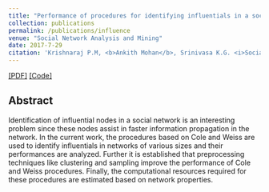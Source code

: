 ```yaml
---
title: "Performance of procedures for identifying influentials in a social network: prediction of time and memory usage as a function of network properties"
collection: publications
permalink: /publications/influence
venue: "Social Network Analysis and Mining"
date: 2017-7-29
citation: 'Krishnaraj P.M, <b>Ankith Mohan</b>, Srinivasa K.G. <i>Social Network Analysis and Mining</i>, 2017.'
---
```

[[PDF]](https://www.researchgate.net/publication/318762687_Performance_of_procedures_for_identifying_influentials_in_a_social_network_prediction_of_time_and_memory_usage_as_a_function_of_network_properties) [[Code]](https://github.com/AnkithMohan95/Influence)


## Abstract
Identification of influential nodes in a social network is an interesting problem since these nodes assist in faster information propagation in the network. In the current work, the procedures based on Cole and Weiss are used to identify influentials in networks of various sizes and their performances are analyzed. Further it is established that preprocessing techniques like clustering and sampling improve the performance of Cole and Weiss procedures. Finally, the computational resources required for these procedures are estimated based on network properties.
